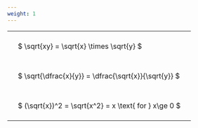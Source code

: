 ```yaml
---
weight: 1
---
```


<style type="text/css">
#T_3ab87 th.col_heading {
  text-align: left;
  font-size: 1em;
}
#T_3ab87 td {
  text-align: left;
  font-size: 1em;
  padding: 1.5em;
}
</style>
<table id="T_3ab87">
  <thead>
  </thead>
  <tbody>
    <tr>
      <td id="T_3ab87_row0_col0" class="data row0 col0" >$ \sqrt{xy} = \sqrt{x} \times \sqrt{y} $</td>
    </tr>
    <tr>
      <td id="T_3ab87_row1_col0" class="data row1 col0" >$ \sqrt{\dfrac{x}{y}} = \dfrac{\sqrt{x}}{\sqrt{y}} $</td>
    </tr>
    <tr>
      <td id="T_3ab87_row2_col0" class="data row2 col0" >$ (\sqrt{x})^2 = \sqrt{x^2} = x \text{ for } x\ge 0 $</td>
    </tr>
  </tbody>
</table>
